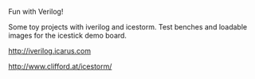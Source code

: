 Fun with Verilog!

Some toy projects with iverilog and icestorm.
Test benches and loadable images for the icestick demo board.


http://iverilog.icarus.com

http://www.clifford.at/icestorm/
